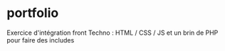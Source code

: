 # portfolio
Exercice d'intégration front
Techno : HTML / CSS / JS et un brin de PHP pour faire des includes
